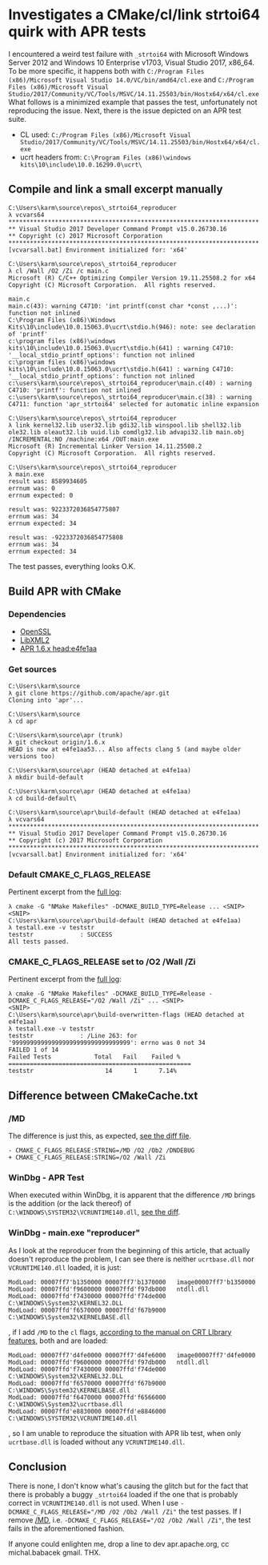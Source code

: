 # Investigates a CMake/cl/link strtoi64 quirk with APR tests

I encountered a weird test failure with ```_strtoi64``` with Microsoft Windows Server 2012 and Windows 10 Enterprise v1703, Visual Studio 2017, x86_64. To be more specific, it happens both with ```C:/Program Files (x86)/Microsoft Visual Studio 14.0/VC/bin/amd64/cl.exe``` and ```C:/Program Files (x86)/Microsoft Visual Studio/2017/Community/VC/Tools/MSVC/14.11.25503/bin/Hostx64/x64/cl.exe``` What follows is a minimized example that passes the test, unfortunately not reproducing the issue. Next, there is the issue depicted on an APR test suite.

* CL used: ```C:/Program Files (x86)/Microsoft Visual Studio/2017/Community/VC/Tools/MSVC/14.11.25503/bin/Hostx64/x64/cl.exe```
* ucrt headers from: ```C:\Program Files (x86)\windows kits\10\include\10.0.16299.0\ucrt\```

## Compile and link a small excerpt manually
```
C:\Users\karm\source\repos\_strtoi64_reproducer
λ vcvars64
**********************************************************************
** Visual Studio 2017 Developer Command Prompt v15.0.26730.16
** Copyright (c) 2017 Microsoft Corporation
**********************************************************************
[vcvarsall.bat] Environment initialized for: 'x64'

C:\Users\karm\source\repos\_strtoi64_reproducer
λ cl /Wall /O2 /Zi /c main.c
Microsoft (R) C/C++ Optimizing Compiler Version 19.11.25508.2 for x64
Copyright (C) Microsoft Corporation.  All rights reserved.

main.c
main.c(43): warning C4710: 'int printf(const char *const ,...)': function not inlined
C:\Program Files (x86)\Windows Kits\10\include\10.0.15063.0\ucrt\stdio.h(946): note: see declaration of 'printf'
c:\program files (x86)\windows kits\10\include\10.0.15063.0\ucrt\stdio.h(641) : warning C4710: '__local_stdio_printf_options': function not inlined
c:\program files (x86)\windows kits\10\include\10.0.15063.0\ucrt\stdio.h(641) : warning C4710: '__local_stdio_printf_options': function not inlined
c:\users\karm\source\repos\_strtoi64_reproducer\main.c(40) : warning C4710: 'printf': function not inlined
c:\users\karm\source\repos\_strtoi64_reproducer\main.c(38) : warning C4711: function 'apr_strtoi64' selected for automatic inline expansion

C:\Users\karm\source\repos\_strtoi64_reproducer
λ link kernel32.lib user32.lib gdi32.lib winspool.lib shell32.lib ole32.lib oleaut32.lib uuid.lib comdlg32.lib advapi32.lib main.obj /INCREMENTAL:NO /machine:x64 /OUT:main.exe
Microsoft (R) Incremental Linker Version 14.11.25508.2
Copyright (C) Microsoft Corporation.  All rights reserved.

C:\Users\karm\source\repos\_strtoi64_reproducer
λ main.exe
result was: 8589934605
errnum was: 0
errnum expected: 0

result was: 9223372036854775807
errnum was: 34
errnum expected: 34

result was: -9223372036854775808
errnum was: 34
errnum expected: 34
```

The test passes, everything looks O.K.

## Build APR with CMake

### Dependencies
 * [OpenSSL](https://ci.modcluster.io/job/openssl-windows/arch=64,label=w2k12r2/33/artifact/OpenSSL_1_0_2h-64.zip)
 * [LibXML2](https://ci.modcluster.io/job/libxml2-windows/arch=64,label=w2k12r2/12/artifact/libxml2-v2.9.4-64.zip)
 * [APR 1.6.x head:e4fe1aa](https://github.com/apache/apr/tree/e4fe1aa5321ea9742b902db3763238b4c3b1a1c4)

### Get sources

```
C:\Users\karm\source
λ git clone https://github.com/apache/apr.git
Cloning into 'apr'...

C:\Users\karm\source
λ cd apr

C:\Users\karm\source\apr (trunk)
λ git checkout origin/1.6.x
HEAD is now at e4fe1aa53... Also affects clang 5 (and maybe older versions too)

C:\Users\karm\source\apr (HEAD detached at e4fe1aa)
λ mkdir build-default

C:\Users\karm\source\apr (HEAD detached at e4fe1aa)
λ cd build-default\

C:\Users\karm\source\apr\build-default (HEAD detached at e4fe1aa)
λ vcvars64
**********************************************************************
** Visual Studio 2017 Developer Command Prompt v15.0.26730.16
** Copyright (c) 2017 Microsoft Corporation
**********************************************************************
[vcvarsall.bat] Environment initialized for: 'x64'
```

### Default CMAKE_C_FLAGS_RELEASE

Pertinent excerpt from the [full log](https://gist.githubusercontent.com/Karm/d089dca61dfb4be1ef8437b5e7ad4f5d/raw/c33c4b654e07058a72dc2017e57079be91b0b388/gistfile1.txt):
```
λ cmake -G "NMake Makefiles" -DCMAKE_BUILD_TYPE=Release ... <SNIP>
<SNIP>
C:\Users\karm\source\apr\build-default (HEAD detached at e4fe1aa)
λ testall.exe -v teststr
teststr             : SUCCESS
All tests passed.
```

### CMAKE_C_FLAGS_RELEASE set to /O2 /Wall /Zi

Pertinent excerpt from the [full log](https://gist.githubusercontent.com/Karm/ef024f2d67dbbc0923357930055dacf0/raw/697e726de3ddb40cc5d7b330340c76a1f33aa7c7/gistfile1.txt):
```
λ cmake -G "NMake Makefiles" -DCMAKE_BUILD_TYPE=Release -DCMAKE_C_FLAGS_RELEASE="/O2 /Wall /Zi" ... <SNIP>
<SNIP>
C:\Users\karm\source\apr\build-overwritten-flags (HEAD detached at e4fe1aa)
λ testall.exe -v teststr
teststr             : /Line 263: for '999999999999999999999999999999999': errno was 0 not 34
FAILED 1 of 14
Failed Tests            Total   Fail    Failed %
===================================================
teststr                    14      1      7.14%
```

## Difference between CMakeCache.txt
### /MD
The difference is just this, as expected, [see the diff file](http://www.mergely.com/38UMnLC3/).

```
- CMAKE_C_FLAGS_RELEASE:STRING=/MD /O2 /Ob2 /DNDEBUG
+ CMAKE_C_FLAGS_RELEASE:STRING=/O2 /Wall /Zi
```
### WinDbg - APR Test
When executed within WinDbg, it is apparent that the difference ```/MD``` brings is the addition (or the lack thereof) of ```C:\WINDOWS\SYSTEM32\VCRUNTIME140.dll```, [see the diff](http://www.mergely.com/b5GTkE39/).
### WinDbg - main.exe "reproducer"
As I look at the reproducer from the beginning of this article, that actually doesn't reproduce the problem, I can see there is neither ```ucrtbase.dll``` nor ```VCRUNTIME140.dll``` loaded, it is just:
```
ModLoad: 00007ff7'b1350000 00007ff7'b1370000   image00007ff7'b1350000
ModLoad: 00007ffd'f9600000 00007ffd'f97db000   ntdll.dll
ModLoad: 00007ffd'f7430000 00007ffd'f74de000   C:\WINDOWS\System32\KERNEL32.DLL
ModLoad: 00007ffd'f6570000 00007ffd'f67b9000   C:\WINDOWS\System32\KERNELBASE.dll
```
, if I add ```/MD``` to the ```cl``` flags, [according to the manual on CRT LIbrary features](https://msdn.microsoft.com/en-us/library/abx4dbyh.aspx?f=255&MSPPError=-2147217396), both and are loaded:
```
ModLoad: 00007ff7'd4fe0000 00007ff7'd4fe6000   image00007ff7'd4fe0000
ModLoad: 00007ffd'f9600000 00007ffd'f97db000   ntdll.dll
ModLoad: 00007ffd'f7430000 00007ffd'f74de000   C:\WINDOWS\System32\KERNEL32.DLL
ModLoad: 00007ffd'f6570000 00007ffd'f67b9000   C:\WINDOWS\System32\KERNELBASE.dll
ModLoad: 00007ffd'f6470000 00007ffd'f6566000   C:\WINDOWS\System32\ucrtbase.dll
ModLoad: 00007ffd'e8830000 00007ffd'e8846000   C:\WINDOWS\SYSTEM32\VCRUNTIME140.dll
```
, so I am unable to reproduce the situation with APR lib test, when only ```ucrtbase.dll``` is loaded without any ```VCRUNTIME140.dll```.

## Conclusion
There is none, I don't know what's causing the glitch but for the fact that there is probably a buggy ```_strtoi64``` loaded if the one that is probably correct in ```VCRUNTIME140.dll``` is not used. When I use ```-DCMAKE_C_FLAGS_RELEASE="/MD /O2 /Ob2 /Wall /Zi"``` the test passes. If I remove [/MD](https://docs.microsoft.com/en-us/cpp/build/reference/md-mt-ld-use-run-time-library), i.e. ```-DCMAKE_C_FLAGS_RELEASE="/O2 /Ob2 /Wall /Zi"```, the test fails in the aforementioned fashion.

If anyone could enlighten me, drop a line to dev apr.apache.org, cc michal.babacek gmail. THX.
